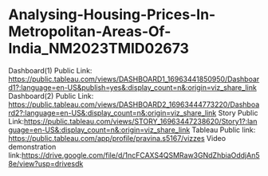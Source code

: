 # Analysing-Housing-Prices-In-Metropolitan-Areas-Of-India_NM2023TMID02673

Dashboard(1) Public Link: https://public.tableau.com/views/DASHBOARD1_16963441850950/Dashboard1?:language=en-US&publish=yes&:display_count=n&:origin=viz_share_link
Dashboard(2) Public Link: https://public.tableau.com/views/DASHBOARD2_16963444773220/Dashboard2?:language=en-US&:display_count=n&:origin=viz_share_link
Story Public Link:https://public.tableau.com/views/STORY_16963447238620/Story1?:language=en-US&:display_count=n&:origin=viz_share_link
Tableau Public link: https://public.tableau.com/app/profile/pravina.s5167/vizzes
Video demonstration link:https://drive.google.com/file/d/1ncFCAXS4QSMRaw3GNdZhbiaOddjAn58e/view?usp=drivesdk
